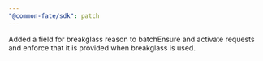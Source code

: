 ```yaml
---
"@common-fate/sdk": patch
---
```


Added a field for breakglass reason to batchEnsure and activate requests and enforce that it is provided when breakglass is used.
